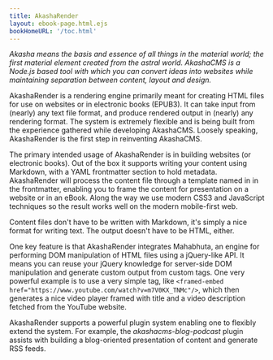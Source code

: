 ```yaml
---
title: AkashaRender
layout: ebook-page.html.ejs
bookHomeURL: '/toc.html'
---
```


_Akasha means the basis and essence of all things in the material world; the first material element created from the astral world. AkashaCMS is a Node.js based tool with which you can convert ideas into websites while maintaining separation between content, layout and design._

AkashaRender is a rendering engine primarily meant for creating HTML files for use on websites or in electronic books (EPUB3).  It can take input from (nearly) any text file format, and produce rendered output in (nearly) any rendering format.  The system is extremely flexible and is being built from the experience gathered while developing AkashaCMS.  Loosely speaking, AkashaRender is the first step in reinventing AkashaCMS.

The primary intended usage of AkashaRender is in building websites (or electronic books).  Out of the box it supports writing your content using Markdown, with a YAML frontmatter section to hold metadata.  AkashaRender will process the content file through a template named in in the frontmatter, enabling you to frame the content for presentation on a website or in an eBook.  Along the way we use modern CSS3 and JavaScript techniques so the result works well on the modern mobile-first web.

Content files don't have to be written with Markdown, it's simply a nice format for writing text.  The output doesn't have to be HTML, either.  

One key feature is that AkashaRender integrates Mahabhuta, an engine for performing DOM manipulation of HTML files using a jQuery-like API.  It means you can reuse your jQuery knowledge for server-side DOM manipulation and generate custom output from custom tags.  One very powerful example is to use a very simple tag, like `<framed-embed href="https://www.youtube.com/watch?v=m7V0KX_TNMc"/>`, which then generates a nice video player framed with title and a video description fetched from the YouTube website.

AkashaRender supports a powerful plugin system enabling one to flexibly extend the system.  For example, the _akashacms-blog-podcast_ plugin assists with building a blog-oriented presentation of content and generate RSS feeds.
